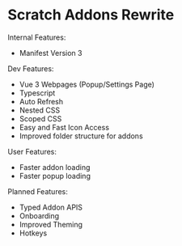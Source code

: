 # Scratch Addons Rewrite

Internal Features:

- Manifest Version 3

Dev Features:

- Vue 3 Webpages (Popup/Settings Page)
- Typescript
- Auto Refresh
- Nested CSS
- Scoped CSS
- Easy and Fast Icon Access
- Improved folder structure for addons

User Features:

- Faster addon loading
- Faster popup loading

Planned Features:

- Typed Addon APIS
- Onboarding
- Improved Theming
- Hotkeys
